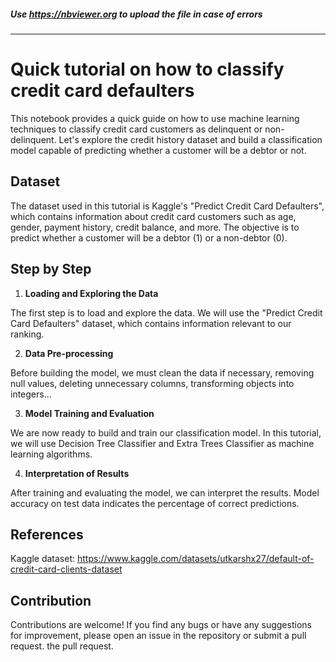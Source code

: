 ##### Use https://nbviewer.org to upload the file in case of errors
---

# Quick tutorial on how to classify credit card defaulters
This notebook provides a quick guide on how to use machine learning techniques to classify credit card customers as delinquent or non-delinquent. Let's explore the credit history dataset and build a classification model capable of predicting whether a customer will be a debtor or not.

## Dataset
The dataset used in this tutorial is Kaggle's "Predict Credit Card Defaulters", which contains information about credit card customers such as age, gender, payment history, credit balance, and more. The objective is to predict whether a customer will be a debtor (1) or a non-debtor (0).

## Step by Step

1. **Loading and Exploring the Data**

The first step is to load and explore the data. We will use the "Predict Credit Card Defaulters" dataset, which contains information relevant to our ranking.

2. **Data Pre-processing**

Before building the model, we must clean the data if necessary, removing null values, deleting unnecessary columns, transforming objects into integers... 

3. **Model Training and Evaluation**

We are now ready to build and train our classification model. In this tutorial, we will use Decision Tree Classifier and Extra Trees Classifier as machine learning algorithms.

4. **Interpretation of Results**

After training and evaluating the model, we can interpret the results. Model accuracy on test data indicates the percentage of correct predictions.

## References
Kaggle dataset: https://www.kaggle.com/datasets/utkarshx27/default-of-credit-card-clients-dataset

## Contribution
Contributions are welcome! If you find any bugs or have any suggestions for improvement, please open an issue in the repository or submit a pull request. the pull request.
